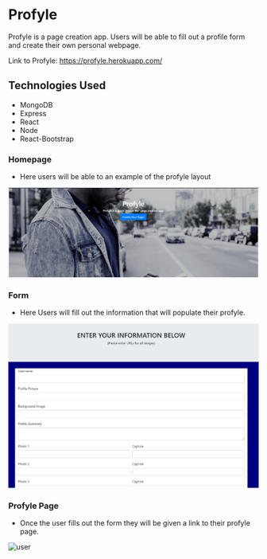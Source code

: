 # Profyle

Profyle is a page creation app. Users will be able to fill out a profile form and create their own personal webpage. 

Link to Profyle: https://profyle.herokuapp.com/

## Technologies Used
* MongoDB
* Express
* React
* Node
* React-Bootstrap

### Homepage

* Here users will be able to an example of the profyle layout 

![home](https://github.com/illimitableissi/Profyle/blob/master/profyles/public/images/homescreen.PNG)
 
### Form

* Here Users will fill out the information that will populate their profyle.

![form](https://github.com/illimitableissi/Profyle/blob/master/profyles/public/images/form.PNG)

### Profyle Page

* Once the user fills out the form they will be given a link to their profyle page.

![user](https://github.com/illimitableissi/Profyle/blob/master/profyles/public/images/user.PNG)
